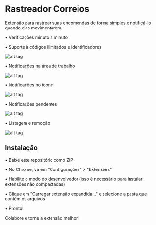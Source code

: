 # Rastreador Correios
Extensão para rastrear suas encomendas de forma simples e notificá-lo quando elas movimentarem.

• Verificações minuto a minuto

• Suporte à códigos ilimitados e identificadores

![alt tag](http://image.prntscr.com/image/343e6c09f1fe4a76a5a73c12a532406f.png)

• Notificações na área de trabalho

![alt tag](http://image.prntscr.com/image/9494688a745d45d489f81e392280f7c0.png)

• Notificações no ícone

![alt tag](http://image.prntscr.com/image/fb0e647f0d87492a9584a9a3fbbcf70c.png)

• Notificações pendentes

![alt tag](http://image.prntscr.com/image/df383d0051e045b1ae52f3a99fb7131e.png)

• Listagem e remoção

![alt tag](http://image.prntscr.com/image/ae4a5e051d604e0cbd583a9dce0f10bd.png)

## Instalação
• Baixe este repositório como ZIP

• No Chrome, vá em "Configurações" > "Extensões"

• Habilite o modo do desenvolvedor (isso é necessário para instalar extensões não compactadas)

• Clique em "Carregar extensão expandida..." e selecione a pasta que contém os arquivos

• Pronto!



Colabore e torne a extensão melhor!
